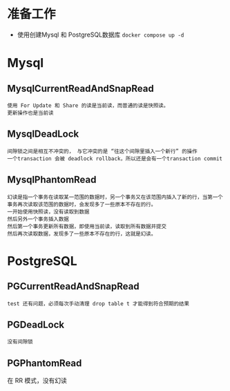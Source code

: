 # 准备工作
- 使用创建Mysql 和 PostgreSQL数据库
  `docker compose up -d`

# Mysql
## MysqlCurrentReadAndSnapRead
    使用 For Update 和 Share 的读是当前读，而普通的读是快照读。
    更新操作也是当前读

## MysqlDeadLock
    间隙锁之间是相互不冲突的， 与它冲突的是 “往这个间隙里插入一个新行” 的操作
    一个transaction 会被 deadlock rollback，所以还是会有一个transaction commit

## MysqlPhantomRead
    幻读是指一个事务在读取某一范围的数据时，另一个事务又在该范围内插入了新的行，当第一个事务再次读取该范围的数据时，会发现多了一些原本不存在的行。
    一开始使用快照读，没有读取到数据
    然后另外一个事务插入数据
    然后第一个事务更新所有数据，即使用当前读，读取到所有数据并提交
    然后再次读取数据，发现多了一些原本不存在的行，这就是幻读。


# PostgreSQL
## PGCurrentReadAndSnapRead
    test 还有问题，必须每次手动清理 drop table t 才能得到符合预期的结果

## PGDeadLock
    没有间隙锁

## PGPhantomRead
   在 RR 模式，没有幻读